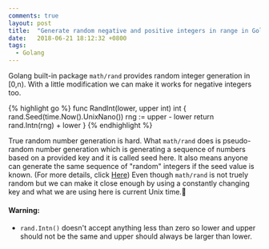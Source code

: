 ```yaml
---
comments: true
layout: post
title:  "Generate random negative and positive integers in range in Golang"
date:   2018-06-21 18:12:32 +0800
tags:
  - Golang
---
```


Golang built-in package `math/rand` provides random integer generation in  [0,n). With a little modification we can make it works for negative integers too.

{% highlight go %}
func RandInt(lower, upper int) int {
	rand.Seed(time.Now().UnixNano())
	rng := upper - lower
	return rand.Intn(rng) + lower
}
{% endhighlight %}

True random number generation is hard. What `math/rand` does is pseudo-random number generation which is generating a sequence of numbers based on a provided key and it is called seed here. It also means anyone can generate the same sequence of "random" integers if the seed value is known. (For more details, click [Here][wiki-true-vs-pseudo]) Even though `math/rand` is not truely random but we can make it close enough by using a constantly changing key and what we are using here is current Unix time.

#### Warning:
* `rand.Intn()` doesn't accept anything less than zero so lower and upper should not be the same and upper should always be larger than lower.

[wiki-true-vs-pseudo]: https://en.wikipedia.org/wiki/Random_number_generation#%22True%22_vs._pseudo-random_numbers